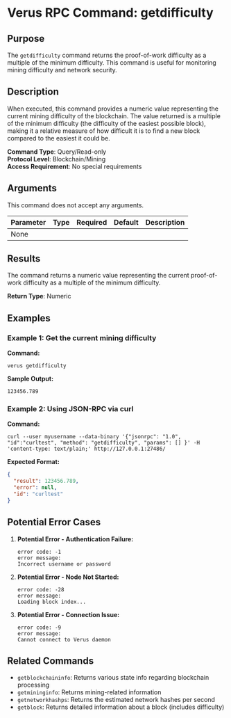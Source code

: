 # Verus RPC Command: getdifficulty

## Purpose
The `getdifficulty` command returns the proof-of-work difficulty as a multiple of the minimum difficulty. This command is useful for monitoring mining difficulty and network security.

## Description
When executed, this command provides a numeric value representing the current mining difficulty of the blockchain. The value returned is a multiple of the minimum difficulty (the difficulty of the easiest possible block), making it a relative measure of how difficult it is to find a new block compared to the easiest it could be.

**Command Type**: Query/Read-only  
**Protocol Level**: Blockchain/Mining  
**Access Requirement**: No special requirements

## Arguments
This command does not accept any arguments.

| Parameter | Type | Required | Default | Description |
|-----------|------|----------|---------|-------------|
| None | | | | |

## Results
The command returns a numeric value representing the current proof-of-work difficulty as a multiple of the minimum difficulty.

**Return Type**: Numeric

## Examples

### Example 1: Get the current mining difficulty

**Command:**
```
verus getdifficulty
```

**Sample Output:**
```
123456.789
```

### Example 2: Using JSON-RPC via curl

**Command:**
```
curl --user myusername --data-binary '{"jsonrpc": "1.0", "id":"curltest", "method": "getdifficulty", "params": [] }' -H 'content-type: text/plain;' http://127.0.0.1:27486/
```

**Expected Format:**
```json
{
  "result": 123456.789,
  "error": null,
  "id": "curltest"
}
```

## Potential Error Cases

1. **Potential Error - Authentication Failure:**
   ```
   error code: -1
   error message:
   Incorrect username or password
   ```

2. **Potential Error - Node Not Started:**
   ```
   error code: -28
   error message:
   Loading block index...
   ```

3. **Potential Error - Connection Issue:**
   ```
   error code: -9
   error message:
   Cannot connect to Verus daemon
   ```

## Related Commands
- `getblockchaininfo`: Returns various state info regarding blockchain processing
- `getmininginfo`: Returns mining-related information
- `getnetworkhashps`: Returns the estimated network hashes per second
- `getblock`: Returns detailed information about a block (includes difficulty)

